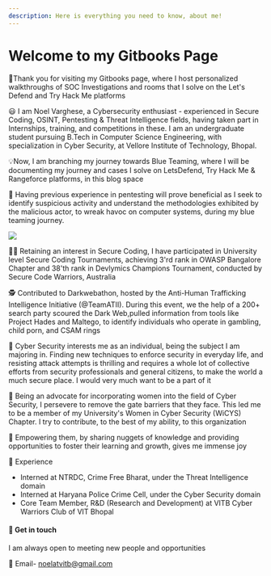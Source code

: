 ```yaml
---
description: Here is everything you need to know, about me!
---
```


# Welcome to my Gitbooks Page

👋Thank you for visiting my Gitbooks page, where I host personalized walkthroughs of SOC Investigations and rooms that I solve on the Let's Defend and Try Hack Me platforms

😃 I am Noel Varghese, a Cybersecurity enthusiast - experienced in Secure Coding, OSINT, Pentesting & Threat Intelligence fields, having taken part in Internships, training, and competitions in these. I am an undergraduate student pursuing B.Tech in Computer Science Engineering, with specialization in Cyber Security, at Vellore Institute of Technology, Bhopal.

💡Now, I am branching my journey towards Blue Teaming, where I will be documenting my journey and cases I solve on LetsDefend, Try Hack Me & Rangeforce platforms, in this blog space

🔆 Having previous experience in pentesting will prove beneficial as I seek to identify suspicious activity and understand the methodologies exhibited by the malicious actor, to wreak havoc on computer systems, during my blue teaming journey.

![](https://files.gitbook.com/v0/b/gitbook-x-prod.appspot.com/o/spaces%2FjXrTe5fpSNlEk4rpmYxs%2Fuploads%2FvYunovVVTtLdlfrviyWf%2F1.PNG?alt=media\&token=78175fb5-61e5-4d62-b881-43763c1767c1)

​👨‍💻️ Retaining an interest in Secure Coding, I have participated in University level Secure Coding Tournaments, achieving 3'rd rank in OWASP Bangalore Chapter and 38'th rank in Devlymics Champions Tournament, conducted by Secure Code Warriors, Australia

🕵 Contributed to Darkwebathon, hosted by the Anti-Human Trafficking Intelligence Initiative (@TeamATII). During this event, we the help of a 200+ search party scoured the Dark Web,pulled information from tools like Project Hades and Maltego, to identify individuals who operate in gambling, child porn, and CSAM rings

👱 Cyber Security interests me as an individual, being the subject I am majoring in. Finding new techniques to enforce security in everyday life, and resisting attack attempts is thrilling and requires a whole lot of collective efforts from security professionals and general citizens, to make the world a much secure place. I would very much want to be a part of it

🎇 Being an advocate for incorporating women into the field of Cyber Security, I persevere to remove the gate barriers that they face. This led me to be a member of my University's Women in Cyber Security (WiCYS) Chapter. I try to contribute, to the best of my ability, to this organization

💭 Empowering them, by sharing nuggets of knowledge and providing opportunities to foster their learning and growth, gives me immense joy

🌱 Experience

* Interned at NTRDC, Crime Free Bharat, under the Threat Intelligence domain
* Interned at Haryana Police Crime Cell, under the Cyber Security domain
* Core Team Member, R\&D (Research and Development) at VITB Cyber Warriors Club of VIT Bhopal

#### 🤔 Get in touch <a href="#get-in-touch" id="get-in-touch"></a>

I am always open to meeting new people and opportunities

💬 Email- noelatvitb@gmail.com​

